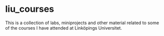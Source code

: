 # liu_courses

This is a collection of labs, miniprojects and other material related to some of the courses I have attended at Linköpings Universitet.